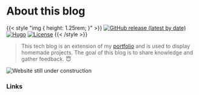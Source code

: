 # About this blog


{{< style "img { height: 1.25rem; }" >}}
[![GitHub release (latest by date)](https://img.shields.io/github/v/release/dillonzq/LoveIt?style=flat-square)](https://github.com/gohugoio/hugo/releases)
[![Hugo](https://img.shields.io/badge/Hugo-%5E0.62.0-ff4088?style=flat-square&logo=hugo)](https://gohugo.io/)
[![License](https://img.shields.io/github/license/dillonzq/LoveIt?style=flat-square)](https://github.com/gohugoio/hugo/blob/master/LICENSE)
{{< /style >}}

> This tech blog is an extension of my [portfolio](https://gregorytagny.github.io/) and is used to display homemade projects. The goal of this blog is to share knowledge and gather feedback. :innocent:
>
![Website still under construction](/images/about/WIP-logo.png "Hugo Theme LoveIt")

### Links

